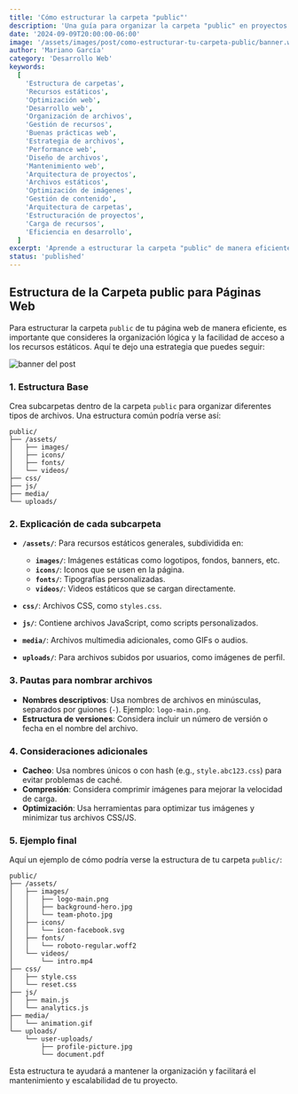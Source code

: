 ```yaml
---
title: 'Cómo estructurar la carpeta "public"'
description: 'Una guía para organizar la carpeta "public" en proyectos web, incluyendo estructura recomendada, pautas de nombrado y consideraciones adicionales.'
date: '2024-09-09T20:00:00-06:00'
image: '/assets/images/post/como-estructurar-tu-carpeta-public/banner.webp'
author: 'Mariano García'
category: 'Desarrollo Web'
keywords:
  [
    'Estructura de carpetas',
    'Recursos estáticos',
    'Optimización web',
    'Desarrollo web',
    'Organización de archivos',
    'Gestión de recursos',
    'Buenas prácticas web',
    'Estrategia de archivos',
    'Performance web',
    'Diseño de archivos',
    'Mantenimiento web',
    'Arquitectura de proyectos',
    'Archivos estáticos',
    'Optimización de imágenes',
    'Gestión de contenido',
    'Arquitectura de carpetas',
    'Estructuración de proyectos',
    'Carga de recursos',
    'Eficiencia en desarrollo',
  ]
excerpt: 'Aprende a estructurar la carpeta "public" de manera eficiente con esta guía que cubre la organización de archivos, pautas de nombrado y consideraciones para el rendimiento.'
status: 'published'
---
```


## Estructura de la Carpeta public para Páginas Web

Para estructurar la carpeta `public` de tu página web de manera eficiente, es importante que consideres la organización lógica y la facilidad de acceso a los recursos estáticos. Aquí te dejo una estrategia que puedes seguir:

![banner del post](/assets/images/post/como-estructurar-tu-carpeta-public/banner.webp)

### 1. Estructura Base

Crea subcarpetas dentro de la carpeta `public` para organizar diferentes tipos de archivos. Una estructura común podría verse así:

```plaintext
public/
├── /assets/
│   ├── images/
│   ├── icons/
│   ├── fonts/
│   └── videos/
├── css/
├── js/
├── media/
└── uploads/
```

### 2. Explicación de cada subcarpeta

- **`/assets/`**: Para recursos estáticos generales, subdividida en:

  - **`images/`**: Imágenes estáticas como logotipos, fondos, banners, etc.
  - **`icons/`**: Iconos que se usen en la página.
  - **`fonts/`**: Tipografías personalizadas.
  - **`videos/`**: Videos estáticos que se cargan directamente.

- **`css/`**: Archivos CSS, como `styles.css`.

- **`js/`**: Contiene archivos JavaScript, como scripts personalizados.

- **`media/`**: Archivos multimedia adicionales, como GIFs o audios.

- **`uploads/`**: Para archivos subidos por usuarios, como imágenes de perfil.

### 3. Pautas para nombrar archivos

- **Nombres descriptivos**: Usa nombres de archivos en minúsculas, separados por guiones (`-`). Ejemplo: `logo-main.png`.
- **Estructura de versiones**: Considera incluir un número de versión o fecha en el nombre del archivo.

### 4. Consideraciones adicionales

- **Cacheo**: Usa nombres únicos o con hash (e.g., `style.abc123.css`) para evitar problemas de caché.
- **Compresión**: Considera comprimir imágenes para mejorar la velocidad de carga.
- **Optimización**: Usa herramientas para optimizar tus imágenes y minimizar tus archivos CSS/JS.

### 5. Ejemplo final

Aquí un ejemplo de cómo podría verse la estructura de tu carpeta `public/`:

```plaintext
public/
├── /assets/
│   ├── images/
│   │   ├── logo-main.png
│   │   ├── background-hero.jpg
│   │   └── team-photo.jpg
│   ├── icons/
│   │   └── icon-facebook.svg
│   ├── fonts/
│   │   └── roboto-regular.woff2
│   └── videos/
│       └── intro.mp4
├── css/
│   ├── style.css
│   └── reset.css
├── js/
│   ├── main.js
│   └── analytics.js
├── media/
│   └── animation.gif
└── uploads/
    └── user-uploads/
        ├── profile-picture.jpg
        └── document.pdf
```

Esta estructura te ayudará a mantener la organización y facilitará el mantenimiento y escalabilidad de tu proyecto.
